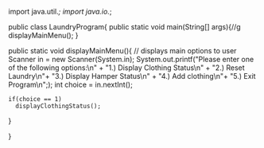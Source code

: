 import java.util.*;
import java.io.*;

public class LaundryProgram{
  public static void main(String[] args){//g
    displayMainMenu();
  }
  
  public static void displayMainMenu(){ // displays main options to user
    Scanner in = new Scanner(System.in);
    System.out.printf("Please enter one of the following options:\n" + 
                      "1.) Display Clothing Status\n" +
                      "2.) Reset Laundry\n"+
                      "3.) Display Hamper Status\n" +
                      "4.) Add clothing\n"+
                      "5.) Exit Program\n";);
    int choice = in.nextInt();
    
    if(choice == 1)
      displayClothingStatus();
      
      
    
  }
  
}

